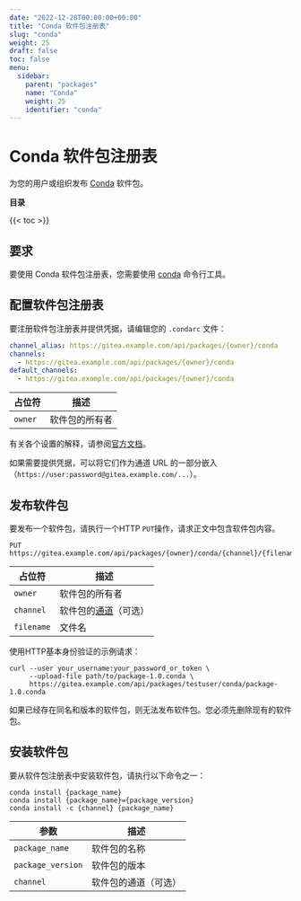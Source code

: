 ```yaml
---
date: "2022-12-28T00:00:00+00:00"
title: "Conda 软件包注册表"
slug: "conda"
weight: 25
draft: false
toc: false
menu:
  sidebar:
    parent: "packages"
    name: "Conda"
    weight: 25
    identifier: "conda"
---
```


# Conda 软件包注册表

为您的用户或组织发布 [Conda](https://docs.conda.io/en/latest/) 软件包。

**目录**

{{< toc >}}

## 要求

要使用 Conda 软件包注册表，您需要使用 [conda](https://docs.conda.io/projects/conda/en/stable/user-guide/install/index.html) 命令行工具。

## 配置软件包注册表

要注册软件包注册表并提供凭据，请编辑您的 `.condarc` 文件：

```yaml
channel_alias: https://gitea.example.com/api/packages/{owner}/conda
channels:
  - https://gitea.example.com/api/packages/{owner}/conda
default_channels:
  - https://gitea.example.com/api/packages/{owner}/conda
```

| 占位符  | 描述           |
| ------- | -------------- |
| `owner` | 软件包的所有者 |

有关各个设置的解释，请参阅[官方文档](https://conda.io/projects/conda/en/latest/user-guide/configuration/use-condarc.html)。

如果需要提供凭据，可以将它们作为通道 URL 的一部分嵌入（`https://user:password@gitea.example.com/...`）。

## 发布软件包

要发布一个软件包，请执行一个HTTP `PUT`操作，请求正文中包含软件包内容。

```
PUT https://gitea.example.com/api/packages/{owner}/conda/{channel}/{filename}
```

| 占位符     | 描述                                                                                                |
| ---------- | --------------------------------------------------------------------------------------------------- |
| `owner`    | 软件包的所有者                                                                                      |
| `channel`  | 软件包的[通道](https://conda.io/projects/conda/en/latest/user-guide/concepts/channels.html)（可选） |
| `filename` | 文件名                                                                                              |

使用HTTP基本身份验证的示例请求：

```shell
curl --user your_username:your_password_or_token \
     --upload-file path/to/package-1.0.conda \
     https://gitea.example.com/api/packages/testuser/conda/package-1.0.conda
```

如果已经存在同名和版本的软件包，则无法发布软件包。您必须先删除现有的软件包。

## 安装软件包

要从软件包注册表中安装软件包，请执行以下命令之一：

```shell
conda install {package_name}
conda install {package_name}={package_version}
conda install -c {channel} {package_name}
```

| 参数              | 描述                 |
| ----------------- | -------------------- |
| `package_name`    | 软件包的名称         |
| `package_version` | 软件包的版本         |
| `channel`         | 软件包的通道（可选） |
